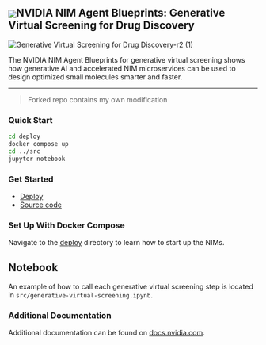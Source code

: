 <h2><img align="center" src="https://github.com/NVIDIA-NIM-Agent-Blueprints/generative-virtual-screening/blob/main/nvidia-logo.png?raw=true">NVIDIA NIM Agent Blueprints: Generative Virtual Screening for Drug Discovery</h2>

![Generative Virtual Screening for Drug Discovery-r2 (1)](https://github.com/user-attachments/assets/dbb1795a-7e3f-4363-9b20-4bc4d67d04bb)

The NVIDIA NIM Agent Blueprints for generative virtual screening shows how generative AI and accelerated NIM microservices can be used to design optimized small molecules smarter and faster.

<hr>


> Forked repo contains my own modification

### Quick Start

```bash
cd deploy
docker compose up
cd ../src
jupyter notebook
```

### Get Started

* [Deploy](deploy/)
* [Source code](src/)

### Set Up With Docker Compose

Navigate to the [deploy](deploy/) directory to learn how to start up the NIMs.

## Notebook

An example of how to call each generative virtual screening step is located in `src/generative-virtual-screening.ipynb`.

### Additional Documentation

Additional documentation can be found on [docs.nvidia.com](https://nim-docs-staging.s3.us-west-1.amazonaws.com/bionemo-caddvs/main/overview.html).


